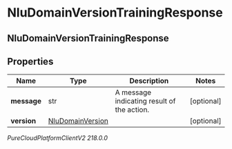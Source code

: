 # NluDomainVersionTrainingResponse

## NluDomainVersionTrainingResponse

## Properties

|Name | Type | Description | Notes|
|------------ | ------------- | ------------- | -------------|
| **message** | str | A message indicating result of the action. | [optional] |
| **version** | [NluDomainVersion](NluDomainVersion) |  | [optional] |



_PureCloudPlatformClientV2 218.0.0_
